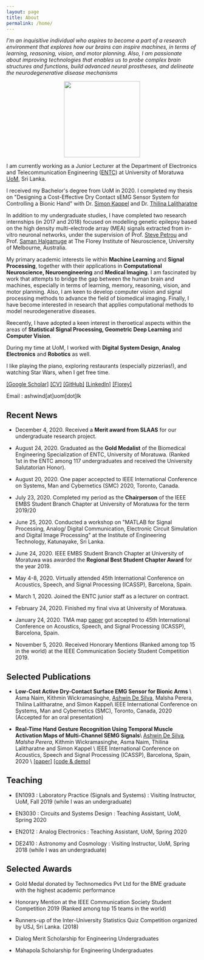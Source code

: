 ```yaml
---
layout: page
title: About
permalink: /home/
---
```


*I'm an inquisitive individual who aspires to become a part of a research environment that explores how our brains can inspire machines, in terms of learning, reasoning, vision, and motor planning. Also, I am passionate about improving technologies that enables us to probe complex brain structures and functions, build advanced neural prostheses, and delineate the neurodegenerative disease mechanisms*

<div style="text-align: center"><img src="{{site.url}}/images/me1.png" width="200" height="200" /></div>

I am currently working as a Junior Lecturer at the Department of Electronics and Telecommunication Engineering ([ENTC](ent.mrt.ac.lk)) at University of Moratuwa [UoM](http://mrt.ac.lk), Sri Lanka. 

I received my Bachelor's degree from UoM in 2020. I completed my thesis on "Designing a Cost-Effective Dry Contact sEMG Sensor System for Controlling a Bionic Hand" with Dr. [Simon Kappel](https://pure.au.dk/portal/en/persons/simon-lind-kappel(ac38d32d-9622-4bf6-9103-1d9225c5322c).html) and Dr. [Thilina Lalitharatne](https://scholar.google.com/citations?user=0NvOK1kAAAAJ&hl=en)

In addition to my undergraduate studies, I have completed two research internships (in 2017 and 2018) focused on modelling genetic epilepsy based on the high density multi-electrode array (MEA) signals extracted from in-vitro neuronal networks, under the supervision of Prof. [Steve Petrou](https://www.florey.edu.au/science-research/scientist-directory/professor-steven-petrou) and Prof. [Saman Halgamuge](https://mechanical.eng.unimelb.edu.au/people/saman) at The Florey Institute of Neuroscience, University of Melbourne, Australia.

My primary academic interests lie within **Machine Learning** and **Signal Processing**, together with their applications in **Computational Neuroscience, Neuroengineering** and **Medical Imaging**. I am fascinated by work that attempts to bridge the gap between the human brain and machines, especially in terms of learning, memory, reasoning, vision, and motor planning. Also, I am keen to develop computer vision and signal processing methods to advance the field of biomedical imaging. Finally, I have become interested in research that applies computational methods to model neurodegenerative diseases. 

Reecently, I have adopted a keen interest in theroetical aspects within the areas of **Statistical Signal Processing, Geometric Deep Learning** and **Computer Vision**.

During my time at UoM, I worked with **Digital System Design, Analog Electronics** and **Robotics** as well.

I like playing the piano, exploring restaurants (especially pizzerias!), and watching Star Wars, when I get free time. 

[[Google Scholar]](https://scholar.google.com/citations?user=xqhwEGIAAAAJ&hl=en) [[CV]]( https://sites.google.com/site/ashwinsprojects/) [[GitHub]](https://github.com/Laknath1996) [[LinkedIn]](http://wordpress.redirectingat.com/?id=725X1342&isjs=1&jv=13.23.5-stackpath&sref=https%3A%2F%2Fashwindesilva.wordpress.com%2F&url=https%3A%2F%2Fwww.linkedin.com%2Fin%2Fashwin-de-silva-6852b14b%2F&xguid=01DNKG5NFSFY3DST6JT71T301Y&xs=1&xtz=-330&xuuid=46c17aa72b7d94c302d6b7ca28f07427&xcust=8982) [[Florey]](https://www.florey.edu.au/science-research/scientist-directory/mr-ashwin-de-silva)

Email : ashwind[at]uom[dot]lk

Recent News
-----------

* December 4, 2020. Received a **Merit award from SLAAS** for our undergraduate research project.

* August 24, 2020. Graduated as the **Gold Medalist** of the Biomedical Engineering Specialization of ENTC, University of Moratuwa. (Ranked 1st in the ENTC among 117 undergraduates and received the University Salutatorian Honor). 

* August 20, 2020. One paper accepcted to IEEE International Conference on Systems, Man and Cybernetics (SMC) 2020, Toronto, Canada.

* July 23, 2020. Completed my period as the **Chairperson** of the IEEE EMBS Student Branch Chapter at University of Moratuwa for the term 2019/20

* June 25, 2020. Conducted a workshop on "MATLAB for Signal Processing, Analog/ Digital Communication, Electronic Circuit Simulation and Digital Image Processing" at the Institute of Engineering Technology, Katunayake, Sri Lanka.

* June 24, 2020. IEEE EMBS Student Branch Chapter at University of Moratuwa was awarded the **Regional Best Student Chapter Award** for the year 2019.

* May 4-8, 2020. Virtually attended 45th International Conference on Acoustics, Speech, and Signal Processing (ICASSP), Barcelona, Spain.

* March 1, 2020. Joined the ENTC junior staff as a lecturer on contract.

* February 24, 2020. Finished my final viva at University of Moratuwa. 

* January 24, 2020. TMA map [paper](https://ieeexplore.ieee.org/document/9054227) got accepted to 45th International Conference on Acoustics, Speech, and Signal Processing (ICASSP), Barcelona, Spain.

* November 5, 2020. Received Honorary Mentions (Ranked among top 15 in the world) at the IEEE Communication Society Student Competition 2019.

## Selected Publications

* **Low-Cost Active Dry-Contact Surface EMG Sensor for Bionic Arms** \\
Asma Naim, Kithmin Wickramasinghe, <u>Ashwin De Silva</u>, Malsha Perera, Thilina Lalitharatne, and Simon Kappel\\
IEEE International Conference on Systems, Man and Cybernetics (SMC), Toronto, Canada, 2020 (Accepted for an oral presentation)

* **Real-Time Hand Gesture Recognition Using Temporal Muscle Activation Maps of Multi-Channel SEMG Signals**\\
<u>Ashwin De Silva</u><sup>*</sup>, Malsha Perera<sup>*</sup>, Kithmin Wickramasinghe, Asma Naim, Thilina Lalitharatne and Simon Kappel \\
IEEE International Conference on Acoustics, Speech and Signal Processing (ICASSP), Barcelona, Spain, 2020 \\
[[paper]](https://ieeexplore.ieee.org/document/9054227) [[code & demo]](https://github.com/Laknath1996/Real-Time-Hand-Gesture-Recognition-with-TMA-Maps)

## Teaching 

* EN1093 : Laboratory Practice (Signals and Systems) : Visiting Instructor, UoM, Fall 2019 (while I was an undergraduate)

* EN3030 : Circuits and Systems Design : Teaching Assistant, UoM, Spring 2020

* EN2012 : Analog Electronics : Teaching Assistant, UoM, Spring 2020

* DE2410 : Astronomy and Cosmology : Visiting Instructor, UoM, Spring 2018 (while I was an undergraduate)

## Selected Awards

* Gold Medal donated by Technomedics Pvt Ltd for the BME graduate with the highest academic performance

* Honorary Mention at the IEEE Communication Society Student Competition 2019 (Ranked among top 15 teams in the world)

* Runners-up of the Inter-University Statistics Quiz Competition organized by USJ, Sri Lanka. (2018)

* Dialog Merit Scholarship for Engineering Undergraduates

* Mahapola Scholarship for Engineering Undergraduates








 
